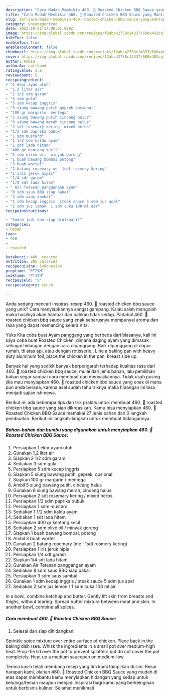 ```yaml
---
description: "Cara Mudah Membikin 460. 🍗 Roasted Chicken BBQ Sauce yang Mantap"
title: "Cara Mudah Membikin 460. 🍗 Roasted Chicken BBQ Sauce yang Mantap"
slug: 267-cara-mudah-membikin-460-roasted-chicken-bbq-sauce-yang-mantap
category: Uncategorized
date: 2022-10-21T17:08:01.889Z
image: https://img-global.cpcdn.com/recipes/f2abc42758c14337/680x482cq70/460-roasted-chicken-bbq-sauce-foto-resep-utama.jpg
hideToc: false
enableToc: true
enableTocContent: false
thumbnail: https://img-global.cpcdn.com/recipes/f2abc42758c14337/680x482cq70/460-roasted-chicken-bbq-sauce-foto-resep-utama.jpg
cover: https://img-global.cpcdn.com/recipes/f2abc42758c14337/680x482cq70/460-roasted-chicken-bbq-sauce-foto-resep-utama.jpg
author: Admin
authorAv: notfound
ratingvalue: 3.8
reviewcount: 5
recipeingredient:
- "1 ekor ayam utuh"
- "1,2 liter air"
- "2 1/2 sdm garam"
- "3 sdm gula"
- "5 sdm kecap inggris"
- "5 siung bawang putih geprek opsional"
- "100 gr margarin  mentega"
- "5 siung bawang putih cincang halus"
- "6 siung bawang merah cincang halus"
- "2 sdt rosemary kering  mixed herbs"
- "1/2 sdm paprika bubuk"
- "1 sdm mustard"
- "1 1/2 sdm kaldu ayam"
- "1 sdt lada hitam"
- "400 gr kentang kecil"
- "2 sdm olive oil  minyak goreng"
- "1 buah bawang bombai potong"
- "3 buah wortel"
- "2 batang rosemary me  1sdt rosmery kering"
- "1 iris jeruk nipis"
- "1/4 sdt garam"
- "1/4 sdt lada hitam"
- " Air Tetesan panggangan ayam"
- "8 sdm saus BBQ siap pakai"
- "3 sdm saus sambal"
- "1 sdm kecap inggris  steak sauce 5 sdm jus apel"
- "2 sdm jus lemon  1 sdm cuka 100 ml air"
recipeinstructions:

- "Sudah jadi dan siap dinikmati!"
categories:
- Resep
tags:
- 460
- 
- roasted

katakunci: 460  roasted 
nutrition: 295 calories
recipecuisine: Indonesian
preptime: "PT21M"
cooktime: "PT34M"
recipeyield: "2"
recipecategory: Lunch

---
```





Anda sedang mencari inspirasi resep 460. 🍗 roasted chicken bbq sauce yang unik? Cara menyiapkannya sangat gampang. Kalau salah mengolah maka hasilnya akan hambar dan bahkan tidak sedap. Padahal 460. 🍗 roasted chicken bbq sauce yang enak seharusnya mempunyai aroma dan rasa yang dapat memancing selera Kita.





Yuks Kita coba buat Ayam panggang yang berbeda dari biasanya, kali ini saya coba buat Roasted Chicken, dimana daging ayam yang dimasak sebagai hidangan dengan cara dipanggang. Baik dipanggang di dapur rumah, di atas api, atau dengan rotisserie.. Line a baking pan with heavy duty aluminum foil, place the chicken in the pan, breast side up.

Banyak hal yang sedikit banyak berpengaruh terhadap kualitas rasa dari 460. 🍗 roasted chicken bbq sauce, mulai dari jenis bahan, lalu pemilihan bahan segar sampai cara membuat dan menyajikannya. Tidak usah pusing jika mau menyiapkan 460. 🍗 roasted chicken bbq sauce yang enak di mana pun anda berada, karena asal sudah tahu triknya maka hidangan ini bisa menjadi sajian istimewa.






Berikut ini ada beberapa tips dan trik praktis untuk membuat 460. 🍗 roasted chicken bbq sauce yang siap dikreasikan. Kamu bisa menyiapkan 460. 🍗 Roasted Chicken BBQ Sauce memakai 27 jenis bahan dan 0 langkah pembuatan. Berikut ini langkah-langkah untuk membuat hidangannya.

<!--inarticleads1-->

##### Bahan-bahan dan bumbu yang digunakan untuk menyiapkan 460. 🍗 Roasted Chicken BBQ Sauce:

1. Persiapkan 1 ekor ayam utuh
1. Gunakan 1,2 liter air
1. Siapkan 2 1/2 sdm garam
1. Sediakan 3 sdm gula
1. Persiapkan 5 sdm kecap inggris
1. Siapkan 5 siung bawang putih, geprek, opsional
1. Siapkan 100 gr margarin / mentega
1. Ambil 5 siung bawang putih, cincang halus
1. Gunakan 6 siung bawang merah, cincang halus
1. Persiapkan 2 sdt rosemary kering / mixed herbs
1. Persiapkan 1/2 sdm paprika bubuk
1. Persiapkan 1 sdm mustard
1. Sediakan 1 1/2 sdm kaldu ayam
1. Sediakan 1 sdt lada hitam
1. Persiapkan 400 gr kentang kecil
1. Sediakan 2 sdm olive oil / minyak goreng
1. Siapkan 1 buah bawang bombai, potong
1. Ambil 3 buah wortel
1. Gunakan 2 batang rosemary (me : 1sdt rosmery kering)
1. Persiapkan 1 iris jeruk nipis
1. Persiapkan 1/4 sdt garam
1. Siapkan 1/4 sdt lada hitam
1. Gunakan  Air Tetesan panggangan ayam
1. Sediakan 8 sdm saus BBQ siap pakai
1. Persiapkan 3 sdm saus sambal
1. Gunakan 1 sdm kecap inggris / steak sauce 5 sdm jus apel
1. Sediakan 2 sdm jus lemon / 1 sdm cuka 100 ml air


In a bowl, combine ketchup and butter. Gently lift skin from breasts and thighs, without tearing. Spread butter mixture between meat and skin. In another bowl, combine all spices. 

<!--inarticleads2-->

##### Cara membuat 460. 🍗 Roasted Chicken BBQ Sauce:


1. Selesai dan siap dihidangkan!

Sprinkle spice mixture over entire surface of chicken. Place back in the baking dish (see. Whisk the ingredients in a small pot over medium-high heat. Prop the lid over the pot to prevent splatters but do not cover the pot completely. Heat up a medium saucepan on medium-low. 

Terima kasih telah membaca resep yang tim kami tampilkan di sini. Besar harapan kami, olahan 460. 🍗 Roasted Chicken BBQ Sauce yang mudah di atas dapat membantu kamu menyiapkan hidangan yang sedap untuk keluarga/teman maupun menjadi inspirasi bagi kamu yang berkeinginan untuk berbisnis kuliner. Selamat menikmati
